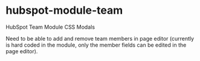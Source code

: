 # hubspot-module-team

HubSpot Team Module CSS Modals

Need to be able to add and remove team members in page editor (currently is hard coded in the module, only the member fields can be edited in the page editor).
